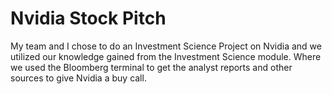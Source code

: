 # Nvidia Stock Pitch 

My team and I chose to do an Investment Science Project on Nvidia and we utilized our knowledge gained from the Investment Science module. Where we used the Bloomberg terminal to get the analyst reports and other sources to give Nvidia a buy call.
